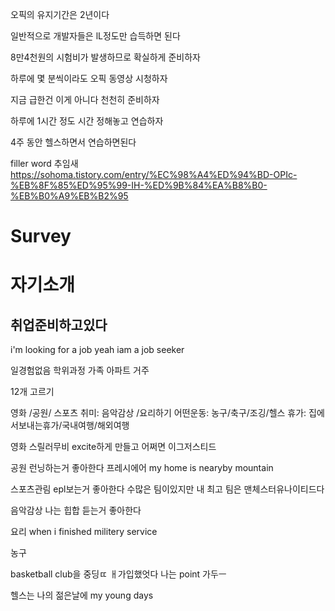 

오픽의 유지기간은 2년이다 

일반적으로 개발자들은 lL정도만 습득하면 된다

8만4천원의 시험비가 발생하므로 확실하게 준비하자 

하루에 몇 분씩이라도 오픽 동영상 시청하자 

지금 급한건 이게 아니다 천천히 준비하자 

하루에 1시간 정도 시간 정해놓고 연습하자 

4주 동안 헬스하면서 연습하면된다

filler word 추임새 
https://sohoma.tistory.com/entry/%EC%98%A4%ED%94%BD-OPIc-%EB%8F%85%ED%95%99-IH-%ED%9B%84%EA%B8%B0-%EB%B0%A9%EB%B2%95

# Survey 
# 자기소개
## 취업준비하고있다
i'm looking for a job yeah iam a job seeker 



일경험없음 학위과정 가족 아파트 거주 

12개 고르기

영화 /공원/ 스포츠 
취미: 음악감상 /요리하기 
어떤운동: 농구/축구/조깅/헬스
휴가: 집에서보내는휴가/국내여행/해외여행 

영화
스릴러무비 excite하게 만들고 어쩌면 이그저스티드 

공원
런닝하는거 좋아한다 
프레시에어 
my home is nearyby mountain 

스포츠관림
epl보는거 좋아한다 수많은 팀이있지만 내 최고 팀은 
 맨체스터유나이티드다 


음악감상 
나는 힙합 듣는거 좋아한다 

요리 
when i finished militery service 

농구 

basketball club을 중딩ㄸ ㅐ가입했엇다 나는 point 가두ㅡ


헬스는 
나의 젊은날에 
my young days 